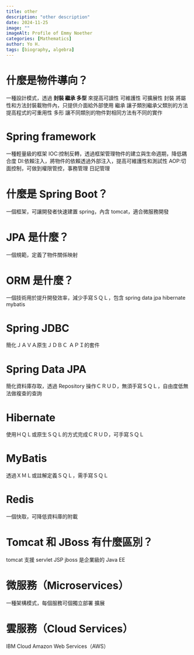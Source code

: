 ```yaml
---
title: other
description: "other description"
date: 2024-11-25
image: ""
imageAlt: Profile of Emmy Noether
categories: [Mathematics]
author: Yo H.
tags: [biography, algebra]
---
```


# 什麼是物件導向？

一種設計模式，透過 **封裝 繼承 多型** 來提高可讀性 可維護性 可擴展性
封裝 將屬性和方法封裝載物件內，只提供介面給外部使用
繼承 讓子類別繼承父類別的方法 提高程式的可重用性
多形 讓不同類別的物件對相同方法有不同的實作

# Spring framework

一種輕量級的框架
IOC:控制反轉，透過框架管理物件的建立與生命週期，降低耦合度
DI:依賴注入，將物件的依賴透過外部注入，提高可維護性和測試性
AOP:切面控制，可做到權限管控，事務管理 日記管理

# 什麼是 Spring Boot？

一個框架，可讓開發者快速建置 spring，內含 tomcat，適合微服務開發

# JPA 是什麼？

一個規範，定義了物件關係映射

# ORM 是什麼？

一個技術用於提升開發效率，減少手寫ＳＱＬ，包含 spring data jpa hibernate mybatis

# Spring JDBC

簡化ＪＡＶＡ原生ＪＤＢＣ ＡＰＩ的套件

# Spring Data JPA

簡化資料庫存取，透過 Repository 操作ＣＲＵＤ，無須手寫ＳＱＬ，自由度低無法做複查的查詢

# Hibernate

使用ＨＱＬ或原生ＳＱＬ的方式完成ＣＲＵＤ，可手寫ＳＱＬ

# MyBatis

透過ＸＭＬ或註解定義ＳＱＬ，需手寫ＳＱＬ

# Redis

一個快取，可降低資料庫的附載

# Tomcat 和 JBoss 有什麼區別？

tomcat 支援 servlet JSP
jboss 是企業級的 Java EE

# 微服務（Microservices）

一種架構模式，每個服務可個獨立部署 擴展

# 雲服務（Cloud Services）

IBM Cloud
Amazon Web Services（AWS）
